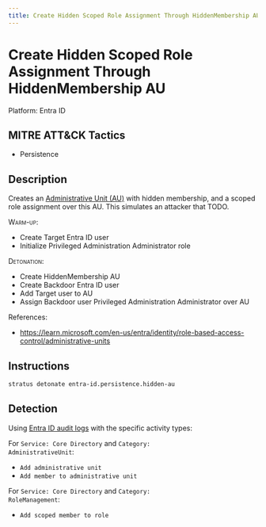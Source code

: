 ```yaml
---
title: Create Hidden Scoped Role Assignment Through HiddenMembership AU
---
```


# Create Hidden Scoped Role Assignment Through HiddenMembership AU




Platform: Entra ID

## MITRE ATT&CK Tactics


- Persistence

## Description


Creates an [Administrative Unit (AU)](https://learn.microsoft.com/en-us/graph/api/resources/administrativeunit?view=graph-rest-1.0) with hidden membership, and a scoped role assignment over this AU.
This simulates an attacker that TODO.

<span style="font-variant: small-caps;">Warm-up</span>:

- Create Target Entra ID user
- Initialize Privileged Administration Administrator role

<span style="font-variant: small-caps;">Detonation</span>:

- Create HiddenMembership AU
- Create Backdoor Entra ID user
- Add Target user to AU
- Assign Backdoor user Privileged Administration Administrator over AU

References:

- https://learn.microsoft.com/en-us/entra/identity/role-based-access-control/administrative-units



## Instructions

```bash title="Detonate with Stratus Red Team"
stratus detonate entra-id.persistence.hidden-au
```
## Detection


Using [Entra ID audit logs](https://learn.microsoft.com/en-us/entra/identity/monitoring-health/concept-audit-logs) with the specific activity types:

For <code>Service: Core Directory</code> and <code>Category: AdministrativeUnit</code>:
- <code>Add administrative unit</code>
- <code>Add member to administrative unit</code>

For <code>Service: Core Directory</code> and <code>Category: RoleManagement</code>:
- <code>Add scoped member to role</code>


